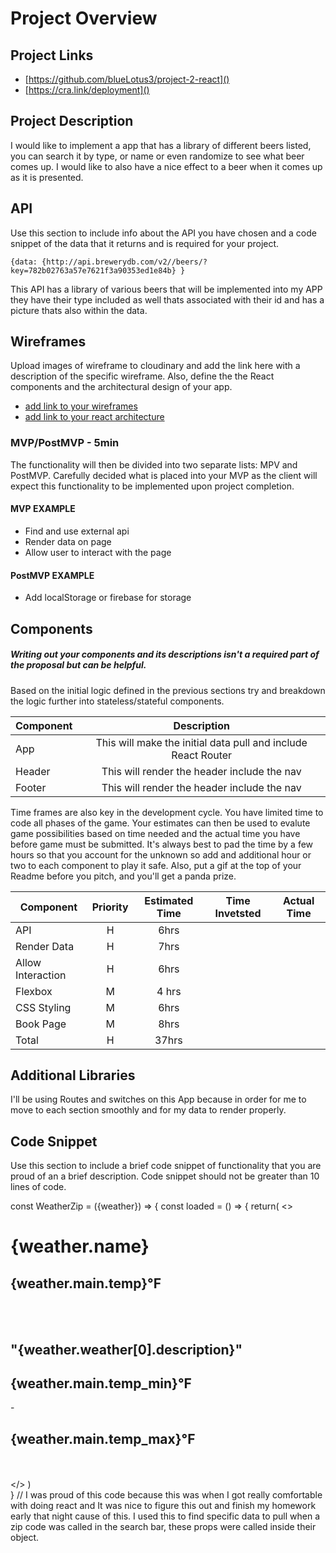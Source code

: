 # Project Overview

## Project Links

- [https://github.com/blueLotus3/project-2-react]()
- [https://cra.link/deployment]()

## Project Description

I would like to implement a app that has a library of different beers listed, you can search it by type, or name or even randomize to see what beer comes up. I would like to also have a nice effect to a beer when it comes up as it is presented.

## API

Use this section to include info about the API you have chosen and a code snippet of the data that it returns and is required for your project. 


```
{data: {http://api.brewerydb.com/v2//beers/?key=782b02763a57e7621f3a90353ed1e84b} }
```
This API has a library of various beers that will be implemented into my APP they have their type included as well thats associated with their id and has a picture thats also within the data.


## Wireframes

Upload images of wireframe to cloudinary and add the link here with a description of the specific wireframe. Also, define the the React components and the architectural design of your app.

- [add link to your wireframes]()
- [add link to your react architecture]()


### MVP/PostMVP - 5min

The functionality will then be divided into two separate lists: MPV and PostMVP.  Carefully decided what is placed into your MVP as the client will expect this functionality to be implemented upon project completion.  

#### MVP EXAMPLE
- Find and use external api 
- Render data on page 
- Allow user to interact with the page

#### PostMVP EXAMPLE

- Add localStorage or firebase for storage

## Components
##### Writing out your components and its descriptions isn't a required part of the proposal but can be helpful.

Based on the initial logic defined in the previous sections try and breakdown the logic further into stateless/stateful components. 

| Component | Description | 
| --- | :---: |  
| App | This will make the initial data pull and include React Router| 
| Header | This will render the header include the nav | 
| Footer | This will render the header include the nav | 
                                                     


Time frames are also key in the development cycle.  You have limited time to code all phases of the game.  Your estimates can then be used to evalute game possibilities based on time needed and the actual time you have before game must be submitted. It's always best to pad the time by a few hours so that you account for the unknown so add and additional hour or two to each component to play it safe. Also, put a gif at the top of your Readme before you pitch, and you'll get a panda prize.

| Component | Priority | Estimated Time | Time Invetsted | Actual Time |
| --- | :---: |  :---: | :---: | :---: |
| API | H | 6hrs|     |     |
| Render Data | H | 7hrs|     |     |
| Allow Interaction | H | 6hrs |     |    |
| Flexbox | M | 4 hrs |     |      |      |
|CSS Styling | M | 6hrs |    |     |      |
| Book Page | M |  8hrs |    |     |      |
| Total | H | 37hrs|  |     |

## Additional Libraries
I'll be using Routes and switches on this App because in order for me to move to each section smoothly and for my data to render properly.

## Code Snippet

Use this section to include a brief code snippet of functionality that you are proud of an a brief description.  Code snippet should not be greater than 10 lines of code. 

const WeatherZip = ({weather}) => {
    const loaded = () => {
    return( 
      <>
           <h1>{weather.name}</h1>
          <h2>{weather.main.temp}&deg;F</h2> <br></br>
    <h2>"{weather.weather[0].description}"</h2>
          <h2>{weather.main.temp_min}&deg;F</h2> - <h2>{weather.main.temp_max}&deg;F</h2> <br></br>
                    </>
    )    
    }
// I was proud of this code because this was when I got really comfortable with doing react and It was nice to figure this out and finish my homework early that night cause of this. I used this to find specific data to pull when a zip code was called in the search bar, these props were called inside their object.